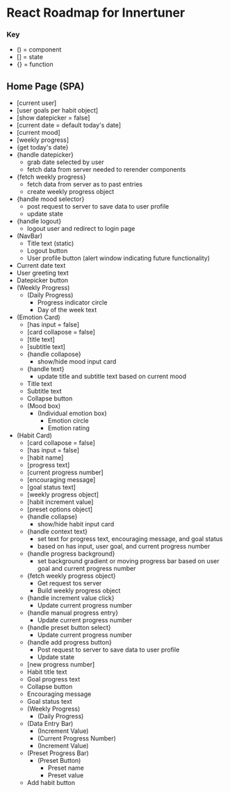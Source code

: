 # React Roadmap for Innertuner
### Key
- () = component
- [] = state
- {} = function

## Home Page (SPA)
- [current user]
- [user goals per habit object]
- [show datepicker = false]
- [current date = default today's date]
- [current mood]
- [weekly progress]
- {get today's date}
- {handle datepicker}
    - grab date selected by user
    - fetch data from server needed to rerender components
- {fetch weekly progress}
    - fetch data from server as to past entries
    - create weekly progress object
- {handle mood selector}
    - post request to server to save data to user profile
    - update state
- {handle logout}
    - logout user and redirect to login page
- (NavBar)
    - Title text (static)
    - Logout button
    - User profile button (alert window indicating future functionality)
- Current date text
- User greeting text
- Datepicker button
- (Weekly Progress)
    - (Daily Progress)
        - Progress indicator circle
        - Day of the week text
- (Emotion Card)
    - [has input = false]
    - [card collapose = false]
    - [title text]
    - [subtitle text]
    - {handle collapose}
        - show/hide mood input card
    - {handle text}
        - update title and subtitle text based on current mood
    - Title text
    - Subtitle text
    - Collapse button
    - (Mood box)
        - (Individual emotion box)
            - Emotion circle
            - Emotion rating
- (Habit Card)
    - [card collapose = false]
    - [has input = false]
    - [habit name]
    - [progress text]
    - [current progress number]
    - [encouraging message]
    - [goal status text]
    - [weekly progress object]
    - [habit increment value]
    - [preset options object]
    - {handle collapse}
        - show/hide habit input card
    - {handle context text}
        - set text for progress text, encouraging message, and goal status
        - based on has input, user goal, and current progress number
    - {handle progress background}
        - set background gradient or moving progress bar based on user goal and current progress number
    - {fetch weekly progress object}
        - Get request tos server
        - Build weekly progress object
    - {handle increment value click}
        - Update current progress number
    - {handle manual progress entry}
        - Update current progress number
    - {handle preset button select}
        - Update current progress number
    - {handle add progress button}
        - Post request to server to save data to user profile
        - Update state
    - [new progress number]
    - Habit title text
    - Goal progress text
    - Collapse button
    - Encouraging message
    - Goal status text
    - (Weekly Progress)
        - (Daily Progress)
    - (Data Entry Bar)
        - (Increment Value)
        - (Current Progress Number)
        - (Increment Value)
    - (Preset Progress Bar)
        - (Preset Button)
            - Preset name
            - Preset value
    - Add habit button
